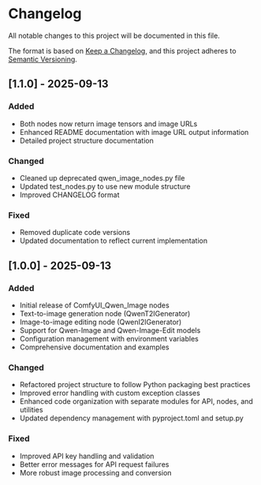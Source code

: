 # Changelog

All notable changes to this project will be documented in this file.

The format is based on [Keep a Changelog](https://keepachangelog.com/en/1.0.0/),
and this project adheres to [Semantic Versioning](https://semver.org/spec/v2.0.0.html).

## [1.1.0] - 2025-09-13

### Added
- Both nodes now return image tensors and image URLs
- Enhanced README documentation with image URL output information
- Detailed project structure documentation

### Changed
- Cleaned up deprecated qwen_image_nodes.py file
- Updated test_nodes.py to use new module structure
- Improved CHANGELOG format

### Fixed
- Removed duplicate code versions
- Updated documentation to reflect current implementation

## [1.0.0] - 2025-09-13

### Added
- Initial release of ComfyUI_Qwen_Image nodes
- Text-to-image generation node (QwenT2IGenerator)
- Image-to-image editing node (QwenI2IGenerator)
- Support for Qwen-Image and Qwen-Image-Edit models
- Configuration management with environment variables
- Comprehensive documentation and examples

### Changed
- Refactored project structure to follow Python packaging best practices
- Improved error handling with custom exception classes
- Enhanced code organization with separate modules for API, nodes, and utilities
- Updated dependency management with pyproject.toml and setup.py

### Fixed
- Improved API key handling and validation
- Better error messages for API request failures
- More robust image processing and conversion